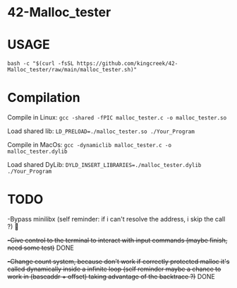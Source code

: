 # 42-Malloc_tester

# USAGE

`bash -c "$(curl -fsSL https://github.com/kingcreek/42-Malloc_tester/raw/main/malloc_tester.sh)"`

# Compilation

Compile in Linux:
`gcc -shared -fPIC malloc_tester.c -o malloc_tester.so`

Load shared lib:
`LD_PRELOAD=./malloc_tester.so ./Your_Program`



Compile in MacOs:
`gcc -dynamiclib malloc_tester.c -o malloc_tester.dylib`

Load shared DyLib:
`DYLD_INSERT_LIBRARIES=./malloc_tester.dylib ./Your_Program`


# TODO
-Bypass minilibx (self reminder: if i can't resolve the address, i skip the call ?) 🤬

~~-Give control to the terminal to interact with input commands (maybe finish, need some test)~~ DONE

~~-Change count system, because don't work if correctly protected malloc it's called dynamically inside a infinite loop (self reminder maybe a chance to work in (baseaddr + offset) taking advantage of the backtrace ?)~~ DONE